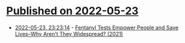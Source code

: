 # [Published on 2022-05-23](index.md)

* [2022-05-23, 23:23:14](https://news.ycombinator.com/item?id=31486101) - [Fentanyl Tests Empower People and Save Lives–Why Aren’t They Widespread? (2021)](https://www.healthaffairs.org/do/10.1377/forefront.20210601.974263/)
